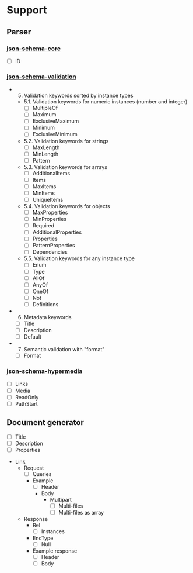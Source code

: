 # Support

## Parser

### [json-schema-core](http://json-schema.org/latest/json-schema-core.html)

- [ ] ID

### [json-schema-validation](http://json-schema.org/latest/json-schema-validation.html)

- 5. Validation keywords sorted by instance types
  - 5.1. Validation keywords for numeric instances (number and integer)
    - [ ] MultipleOf
    - [ ] Maximum
    - [ ] ExclusiveMaximum
    - [ ] Minimum
    - [ ] ExclusiveMinimum
  - 5.2. Validation keywords for strings
    - [ ] MaxLength
    - [ ] MinLength
    - [ ] Pattern
  - 5.3. Validation keywords for arrays
    - [ ] AdditionalItems
    - [ ] Items
    - [ ] MaxItems
    - [ ] MinItems
    - [ ] UniqueItems
  - 5.4. Validation keywords for objects
    - [ ] MaxProperties
    - [ ] MinProperties
    - [ ] Required
    - [ ] AdditionalProperties
    - [ ] Properties
    - [ ] PatternProperties
    - [ ] Dependencies
  - 5.5. Validation keywords for any instance type
    - [ ] Enum
    - [ ] Type
    - [ ] AllOf
    - [ ] AnyOf
    - [ ] OneOf
    - [ ] Not
    - [ ] Definitions
- 6. Metadata keywords
  - [ ] Title
  - [ ] Description
  - [ ] Default
- 7. Semantic validation with "format"
  - [ ] Format

### [json-schema-hypermedia](http://json-schema.org/latest/json-schema-hypermedia.html)

- [ ] Links
- [ ] Media
- [ ] ReadOnly
- [ ] PathStart

## Document generator

- [ ] Title
- [ ] Description
- [ ] Properties
- Link
  - Request
    - [ ] Queries
    - Example
      - [ ] Header
      - Body
        - Multipart
          - [ ] Multi-files
          - [ ] Multi-files as array
  - Response
    - Rel
      - [ ] Instances
    - EncType
      - [ ] Null
    - Example response
      - [ ] Header
      - [ ] Body
